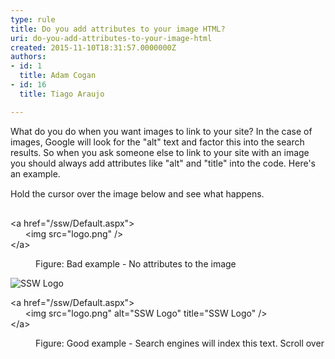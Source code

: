 ```yaml
---
type: rule
title: Do you add attributes to your image HTML?
uri: do-you-add-attributes-to-your-image-html
created: 2015-11-10T18:31:57.0000000Z
authors:
- id: 1
  title: Adam Cogan
- id: 16
  title: Tiago Araujo

---
```




<span class='intro'> <p>What do you do when you want images to link to your site? In the case of images, Google will look for the &quot;alt&quot; text and factor this into the search results. So when you ask someone else to link to your site with an image you should always add attributes like &quot;alt&quot; and &quot;title&quot; into the code. Here's an example.&#160;</p> </span>

<p>​<span style="line-height&#58;20.8px;">Hold the cursor over the image below and see what happens. </span></p><dl class="badImage"><dt>
      <img src="https&#58;//www.ssw.com.au/SSW/images/Raven/SSWLogo.png" data-pin-nopin="true" alt="" />
      <p class="ssw15-rteElement-CodeArea">&lt;a href=&quot;/ssw/Default.aspx&quot;&gt;<br>&#160; &#160; &#160; &lt;img src=&quot;logo.png&quot; /&gt;<br>&lt;/a&gt;</p></dt><dd>​Figure&#58; Bad example​ - No attributes to the image</dd></dl><dl class="goodImage"><dt>
      <img src="https&#58;//www.ssw.com.au/SSW/images/Raven/SSWLogo.png" data-pin-nopin="true" alt="SSW Logo" title="SSW Logo" />
      <p class="ssw15-rteElement-CodeArea">&lt;a href=&quot;/ssw/Default.aspx&quot;&gt;<br>&#160; &#160; &#160;&#160;&lt;img src=&quot;logo.png&quot; 
         <span class="ssw15-rteStyle-Highlight">alt=&quot;SSW Logo&quot;</span><span class="ssw15-rteStyle-Highlight">&#160;title=&quot;SSW Logo&quot;</span> /&gt;<br>&lt;/a&gt;</p></dt>
   <dd>​Figure&#58; Good example -&#160;Search engines will index this text. Scroll over</dd></dl>


